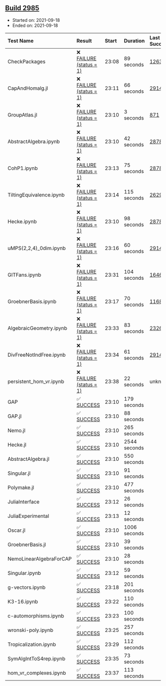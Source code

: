## [Build 2985](https://oscarci.mathematik.uni-kl.de/job/oscar-stable/2985/)

* Started on: 2021-09-18
* Ended on: 2021-09-18

| Test Name    | Result | Start | Duration | Last Success | First Failure |
|:-------------|:-------|:------|:---------|:-------------|:--------------|
| CheckPackages | ❌ [FAILURE (status = 1)](https://oscarci.mathematik.uni-kl.de/job/oscar-stable/2985/artifact/logs/build-2985/CheckPackages.log) | 23:08 | 89 seconds | [1263](https://oscarci.mathematik.uni-kl.de/job/oscar-stable/1263/) | [1264](https://oscarci.mathematik.uni-kl.de/job/oscar-stable/1264/) |
| CapAndHomalg.jl | ❌ [FAILURE (status = 1)](https://oscarci.mathematik.uni-kl.de/job/oscar-stable/2985/artifact/logs/build-2985/CapAndHomalg.jl.log) | 23:11 | 66 seconds | [2914](https://oscarci.mathematik.uni-kl.de/job/oscar-stable/2914/) | [2915](https://oscarci.mathematik.uni-kl.de/job/oscar-stable/2915/) |
| GroupAtlas.jl | ❌ [FAILURE (status = 1)](https://oscarci.mathematik.uni-kl.de/job/oscar-stable/2985/artifact/logs/build-2985/GroupAtlas.jl.log) | 23:10 | 3 seconds | [871](https://oscarci.mathematik.uni-kl.de/job/oscar-stable/871/) | [872](https://oscarci.mathematik.uni-kl.de/job/oscar-stable/872/) |
| AbstractAlgebra.ipynb | ❌ [FAILURE (status = 1)](https://oscarci.mathematik.uni-kl.de/job/oscar-stable/2985/artifact/logs/build-2985/AbstractAlgebra.ipynb.log) | 23:10 | 42 seconds | [2878](https://oscarci.mathematik.uni-kl.de/job/oscar-stable/2878/) | [2879](https://oscarci.mathematik.uni-kl.de/job/oscar-stable/2879/) |
| CohP1.ipynb | ❌ [FAILURE (status = 1)](https://oscarci.mathematik.uni-kl.de/job/oscar-stable/2985/artifact/logs/build-2985/CohP1.ipynb.log) | 23:13 | 75 seconds | [2878](https://oscarci.mathematik.uni-kl.de/job/oscar-stable/2878/) | [2879](https://oscarci.mathematik.uni-kl.de/job/oscar-stable/2879/) |
| TiltingEquivalence.ipynb | ❌ [FAILURE (status = 1)](https://oscarci.mathematik.uni-kl.de/job/oscar-stable/2985/artifact/logs/build-2985/TiltingEquivalence.ipynb.log) | 23:14 | 115 seconds | [2629](https://oscarci.mathematik.uni-kl.de/job/oscar-stable/2629/) | [2630](https://oscarci.mathematik.uni-kl.de/job/oscar-stable/2630/) |
| Hecke.ipynb | ❌ [FAILURE (status = 1)](https://oscarci.mathematik.uni-kl.de/job/oscar-stable/2985/artifact/logs/build-2985/Hecke.ipynb.log) | 23:10 | 98 seconds | [2878](https://oscarci.mathematik.uni-kl.de/job/oscar-stable/2878/) | [2879](https://oscarci.mathematik.uni-kl.de/job/oscar-stable/2879/) |
| uMPS(2,2,4)_0dim.ipynb | ❌ [FAILURE (status = 1)](https://oscarci.mathematik.uni-kl.de/job/oscar-stable/2985/artifact/logs/build-2985/uMPS-2-2-4-_0dim.ipynb.log) | 23:16 | 60 seconds | [2914](https://oscarci.mathematik.uni-kl.de/job/oscar-stable/2914/) | [2915](https://oscarci.mathematik.uni-kl.de/job/oscar-stable/2915/) |
| GITFans.ipynb | ❌ [FAILURE (status = 1)](https://oscarci.mathematik.uni-kl.de/job/oscar-stable/2985/artifact/logs/build-2985/GITFans.ipynb.log) | 23:31 | 104 seconds | [1646](https://oscarci.mathematik.uni-kl.de/job/oscar-stable/1646/) | [1647](https://oscarci.mathematik.uni-kl.de/job/oscar-stable/1647/) |
| GroebnerBasis.ipynb | ❌ [FAILURE (status = 1)](https://oscarci.mathematik.uni-kl.de/job/oscar-stable/2985/artifact/logs/build-2985/GroebnerBasis.ipynb.log) | 23:17 | 70 seconds | [1168](https://oscarci.mathematik.uni-kl.de/job/oscar-stable/1168/) | [1169](https://oscarci.mathematik.uni-kl.de/job/oscar-stable/1169/) |
| AlgebraicGeometry.ipynb | ❌ [FAILURE (status = 1)](https://oscarci.mathematik.uni-kl.de/job/oscar-stable/2985/artifact/logs/build-2985/AlgebraicGeometry.ipynb.log) | 23:33 | 83 seconds | [2326](https://oscarci.mathematik.uni-kl.de/job/oscar-stable/2326/) | [2327](https://oscarci.mathematik.uni-kl.de/job/oscar-stable/2327/) |
| DivFreeNotIndFree.ipynb | ❌ [FAILURE (status = 1)](https://oscarci.mathematik.uni-kl.de/job/oscar-stable/2985/artifact/logs/build-2985/DivFreeNotIndFree.ipynb.log) | 23:34 | 61 seconds | [2914](https://oscarci.mathematik.uni-kl.de/job/oscar-stable/2914/) | [2915](https://oscarci.mathematik.uni-kl.de/job/oscar-stable/2915/) |
| persistent_hom_vr.ipynb | ❌ [FAILURE (status = 1)](https://oscarci.mathematik.uni-kl.de/job/oscar-stable/2985/artifact/logs/build-2985/persistent_hom_vr.ipynb.log) | 23:38 | 22 seconds | unknown | unknown |
| GAP | ✅ [SUCCESS](https://oscarci.mathematik.uni-kl.de/job/oscar-stable/2985/artifact/logs/build-2985/GAP.log) | 23:10 | 179 seconds |  |  |
| GAP.jl | ✅ [SUCCESS](https://oscarci.mathematik.uni-kl.de/job/oscar-stable/2985/artifact/logs/build-2985/GAP.jl.log) | 23:10 | 88 seconds |  |  |
| Nemo.jl | ✅ [SUCCESS](https://oscarci.mathematik.uni-kl.de/job/oscar-stable/2985/artifact/logs/build-2985/Nemo.jl.log) | 23:10 | 265 seconds |  |  |
| Hecke.jl | ✅ [SUCCESS](https://oscarci.mathematik.uni-kl.de/job/oscar-stable/2985/artifact/logs/build-2985/Hecke.jl.log) | 23:10 | 2544 seconds |  |  |
| AbstractAlgebra.jl | ✅ [SUCCESS](https://oscarci.mathematik.uni-kl.de/job/oscar-stable/2985/artifact/logs/build-2985/AbstractAlgebra.jl.log) | 23:10 | 550 seconds |  |  |
| Singular.jl | ✅ [SUCCESS](https://oscarci.mathematik.uni-kl.de/job/oscar-stable/2985/artifact/logs/build-2985/Singular.jl.log) | 23:10 | 91 seconds |  |  |
| Polymake.jl | ✅ [SUCCESS](https://oscarci.mathematik.uni-kl.de/job/oscar-stable/2985/artifact/logs/build-2985/Polymake.jl.log) | 23:10 | 477 seconds |  |  |
| JuliaInterface | ✅ [SUCCESS](https://oscarci.mathematik.uni-kl.de/job/oscar-stable/2985/artifact/logs/build-2985/JuliaInterface.log) | 23:12 | 26 seconds |  |  |
| JuliaExperimental | ✅ [SUCCESS](https://oscarci.mathematik.uni-kl.de/job/oscar-stable/2985/artifact/logs/build-2985/JuliaExperimental.log) | 23:13 | 12 seconds |  |  |
| Oscar.jl | ✅ [SUCCESS](https://oscarci.mathematik.uni-kl.de/job/oscar-stable/2985/artifact/logs/build-2985/Oscar.jl.log) | 23:10 | 1006 seconds |  |  |
| GroebnerBasis.jl | ✅ [SUCCESS](https://oscarci.mathematik.uni-kl.de/job/oscar-stable/2985/artifact/logs/build-2985/GroebnerBasis.jl.log) | 23:10 | 39 seconds |  |  |
| NemoLinearAlgebraForCAP | ✅ [SUCCESS](https://oscarci.mathematik.uni-kl.de/job/oscar-stable/2985/artifact/logs/build-2985/NemoLinearAlgebraForCAP.log) | 23:10 | 28 seconds |  |  |
| Singular.ipynb | ✅ [SUCCESS](https://oscarci.mathematik.uni-kl.de/job/oscar-stable/2985/artifact/logs/build-2985/Singular.ipynb.log) | 23:12 | 59 seconds |  |  |
| g-vectors.ipynb | ✅ [SUCCESS](https://oscarci.mathematik.uni-kl.de/job/oscar-stable/2985/artifact/logs/build-2985/g-vectors.ipynb.log) | 23:18 | 201 seconds |  |  |
| K3-16.ipynb | ✅ [SUCCESS](https://oscarci.mathematik.uni-kl.de/job/oscar-stable/2985/artifact/logs/build-2985/K3-16.ipynb.log) | 23:22 | 110 seconds |  |  |
| c-automorphisms.ipynb | ✅ [SUCCESS](https://oscarci.mathematik.uni-kl.de/job/oscar-stable/2985/artifact/logs/build-2985/c-automorphisms.ipynb.log) | 23:23 | 100 seconds |  |  |
| wronski-poly.ipynb | ✅ [SUCCESS](https://oscarci.mathematik.uni-kl.de/job/oscar-stable/2985/artifact/logs/build-2985/wronski-poly.ipynb.log) | 23:25 | 257 seconds |  |  |
| Tropicalization.ipynb | ✅ [SUCCESS](https://oscarci.mathematik.uni-kl.de/job/oscar-stable/2985/artifact/logs/build-2985/Tropicalization.ipynb.log) | 23:29 | 112 seconds |  |  |
| SymAlgIntToS4rep.ipynb | ✅ [SUCCESS](https://oscarci.mathematik.uni-kl.de/job/oscar-stable/2985/artifact/logs/build-2985/SymAlgIntToS4rep.ipynb.log) | 23:35 | 73 seconds |  |  |
| hom_vr_complexes.ipynb | ✅ [SUCCESS](https://oscarci.mathematik.uni-kl.de/job/oscar-stable/2985/artifact/logs/build-2985/hom_vr_complexes.ipynb.log) | 23:37 | 113 seconds |  |  |
